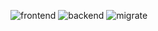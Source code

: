 ![frontend](https://github.com/VG-Tech-Dojo/treasure-2020-b-for-geekten/workflows/frontend/badge.svg)
![backend](https://github.com/VG-Tech-Dojo/treasure-2020-b-for-geekten/workflows/backend/badge.svg)
![migrate](https://github.com/VG-Tech-Dojo/treasure-2020-b-for-geekten/workflows/migrate/badge.svg)
